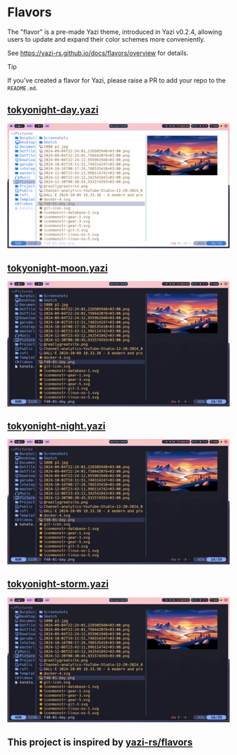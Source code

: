 # Flavors

The "flavor" is a pre-made Yazi theme, introduced in Yazi v0.2.4, allowing users to update and expand their color schemes more conveniently.

See https://yazi-rs.github.io/docs/flavors/overview for details.

> [!TIP]
> If you've created a flavor for Yazi, please raise a PR to add your repo to the `README.md`.

## [tokyonight-day.yazi](./tokyonight-day.yazi)

<img src="./tokyonight-day.yazi/preview.png" width="600" />

## [tokyonight-moon.yazi](./tokyonight-moon.yazi)

<img src="./tokyonight-moon.yazi/preview.png" width="600" />

## [tokyonight-night.yazi](./tokyonight-night.yazi)

<img src="./tokyonight-night.yazi/preview.png" width="600" />

## [tokyonight-storm.yazi](./tokyonight-storm.yazi)

<img src="./tokyonight-storm.yazi/preview.png" width="600" />

## This project is inspired by [yazi-rs/flavors](https://github.com/yazi-rs/flavors)
